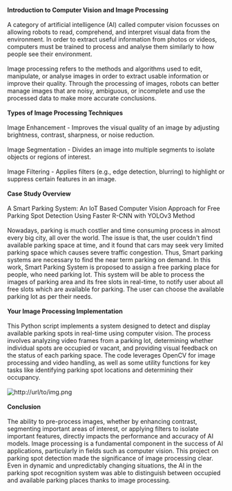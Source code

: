 **Introduction to Computer Vision and Image Processing**<br/>
<br/>
A category of artificial intelligence (AI) called computer vision focusses on allowing robots to read, comprehend, and interpret visual data from the environment. In order to extract useful information from photos or videos, computers must be trained to process and analyse them similarly to how people see their environment.<br/>
<br/>
Image processing refers to the methods and algorithms used to edit, manipulate, or analyse images in order to extract usable information or improve their quality. Through the processing of images, robots can better manage images that are noisy, ambiguous, or incomplete and use the processed data to make more accurate conclusions.<br/>
<br/>
**Types of Image Processing Techniques**<br/>
<br/>
Image Enhancement - Improves the visual quality of an image by adjusting brightness, contrast, sharpness, or noise reduction.<br/>
<br/>
Image Segmentation - Divides an image into multiple segments to isolate objects or regions of interest.<br/>
<br/>
Image Filtering - Applies filters (e.g., edge detection, blurring) to highlight or suppress certain features in an image.<br/>
<br/>
**Case Study Overview**<br/>
<br/>
A Smart Parking System: An IoT Based Computer Vision Approach for Free Parking Spot Detection Using Faster R-CNN with YOLOv3 Method<br/>
<br/>
Nowadays, parking is much costlier and time consuming process in almost every big city, all over the world. The issue is that, the user couldn't find available parking space at time, and it found that cars may seek very limited parking space which causes severe traffic congestion. Thus, Smart parking systems are necessary to find the near term parking on demand. In this work, Smart Parking System is proposed to assign a free parking place for people, who need parking lot. This system will be able to process the images of parking area and its free slots in real-time, to notify user about all free slots which are available for parking. The user can choose the available parking lot as per their needs.<br/>
<br/>
**Your Image Processing Implementation**<br/>
<br/>
This Python script implements a system designed to detect and display available parking spots in real-time using computer vision. The process involves analyzing video frames from a parking lot, determining whether individual spots are occupied or vacant, and providing visual feedback on the status of each parking space. The code leverages OpenCV for image processing and video handling, as well as some utility functions for key tasks like identifying parking spot locations and determining their occupancy.<br/>
<br/>
![http://url/to/img.png](https://github.com/Van213444/CSST106-CS4D/blob/5e3f677d18949fdd66434e77c5bcd1a427b4cbc9/Screenshot%202024-09-05%20212817.png)<br/>
<br/>
**Conclusion**<br/>
<br/>
The ability to pre-process images, whether by enhancing contrast, segmenting important areas of interest, or applying filters to isolate important features, directly impacts the performance and accuracy of AI models. Image processing is a fundamental component in the success of AI applications, particularly in fields such as computer vision. This project on parking spot detection made the significance of image processing clear. Even in dynamic and unpredictably changing situations, the AI in the parking spot recognition system was able to distinguish between occupied and available parking places thanks to image processing. <br/>
<br/>
